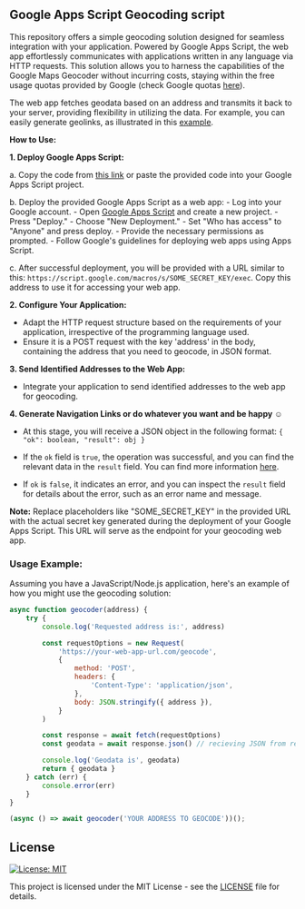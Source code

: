 ## Google Apps Script Geocoding script

This repository offers a simple geocoding solution designed for seamless integration with your application. Powered by Google Apps Script, the web app effortlessly communicates with applications written in any language via HTTP requests. This solution allows you to harness the capabilities of the Google Maps Geocoder without incurring costs, staying within the free usage quotas provided by Google (check Google quotas [here](https://developers.google.com/apps-script/guides/services/quotas)).

The web app fetches geodata based on an address and transmits it back to your server, providing flexibility in utilizing the data. For example, you can easily generate geolinks, as illustrated in this [example](https://www.google.com/maps/search/?api=1&query=47.5951518%2C-122.3316393).

**How to Use:**

**1. Deploy Google Apps Script:**

   a. Copy the code from [this link](https://script.google.com/home/projects/1fNftW7LM9JqedNKkFj25JNlRRH51_IPNjV4a5FxoYarypg74bIn8LihL/) or paste the provided code into your Google Apps Script project.

   b. Deploy the provided Google Apps Script as a web app:
      - Log into your Google account.
      - Open [Google Apps Script](https://script.google.com/home) and create a new project.
      - Press "Deploy."
      - Choose "New Deployment."
      - Set "Who has access" to "Anyone" and press deploy.
      - Provide the necessary permissions as prompted.
      - Follow Google's guidelines for deploying web apps using Apps Script.

   c. After successful deployment, you will be provided with a URL similar to this: `https://script.google.com/macros/s/SOME_SECRET_KEY/exec`. Copy this address to use it for accessing your web app.

**2. Configure Your Application:**

   - Adapt the HTTP request structure based on the requirements of your application, irrespective of the programming language used.
   - Ensure it is a POST request with the key 'address' in the body, containing the address that you need to geocode, in JSON format.

**3. Send Identified Addresses to the Web App:**

   - Integrate your application to send identified addresses to the web app for geocoding.

**4. Generate Navigation Links or do whatever you want and be happy ☺️**
   - At this stage, you will receive a JSON object in the following format: `{ "ok": boolean, "result": obj }`

   - If the `ok` field is `true`, the operation was successful, and you can find the relevant data in the `result` field. You can find more information [here](https://developers.google.com/apps-script/reference/maps/geocoder#geocode(String)).
   - If `ok` is `false`, it indicates an error, and you can inspect the `result` field for details about the error, such as an error name and message.

**Note:**
Replace placeholders like "SOME_SECRET_KEY" in the provided URL with the actual secret key generated during the deployment of your Google Apps Script. This URL will serve as the endpoint for your geocoding web app.



### Usage Example:

Assuming you have a JavaScript/Node.js application, here's an example of how you might use the geocoding solution:

```javascript
async function geocoder(address) {
    try {
        console.log('Requested address is:', address)

        const requestOptions = new Request( 
            'https://your-web-app-url.com/geocode',
            {
                method: 'POST',
                headers: {
                    'Content-Type': 'application/json',
                },
                body: JSON.stringify({ address }),
            }
        )

        const response = await fetch(requestOptions)
        const geodata = await response.json() // recieving JSON from response

        console.log('Geodata is', geodata)
        return { geodata }
    } catch (err) {
        console.error(err)
    }
}

(async () => await geocoder('YOUR ADDRESS TO GEOCODE'))();
```

## License

[![License: MIT](https://img.shields.io/badge/License-MIT-yellow.svg)](https://opensource.org/licenses/MIT)

This project is licensed under the MIT License - see the [LICENSE](LICENSE) file for details.



